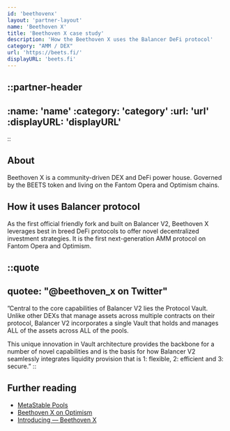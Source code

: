 ```yaml
---
id: 'beethovenx'
layout: 'partner-layout'
name: 'Beethoven X'
title: 'Beethoven X case study'
description: 'How the Beethoven X uses the Balancer DeFi protocol'
category: "AMM / DEX"
url: 'https://beets.fi/'
displayURL: 'beets.fi'
---
```


::partner-header
---
:name: 'name'
:category: 'category'
:url: 'url'
:displayURL: 'displayURL'
---
::

## About

Beethoven X is a community-driven DEX and DeFi power house. Governed by the BEETS token and living on the Fantom Opera and Optimism chains.

## How it uses Balancer protocol

As the first official friendly fork and built on Balancer V2, Beethoven X leverages best in breed DeFi protocols to offer novel decentralized investment strategies. It is the first next-generation AMM protocol on Fantom Opera and Optimism.

::quote
---

quotee: "@beethoven_x on Twitter"
---
”Central to the core capabilities of Balancer V2 lies the Protocol Vault. Unlike other DEXs that manage assets across multiple contracts on their protocol, Balancer V2 incorporates a single Vault that holds and manages ALL of the assets across ALL of the pools.

This unique innovation in Vault architecture provides the backbone for a number of novel capabilities and is the basis for how Balancer V2 seamlessly integrates liquidity provision that is 1: flexible, 2: efficient and 3: secure.”
::

## Further reading

- [MetaStable Pools](https://medium.com/beethoven-x/metastable-pools-a-vibrant-new-tune-a2f1aaef283)
- [Beethoven X on Optimism](https://beethovenxio.medium.com/beethoven-x-on-optimism-powered-by-love-and-balancer-b2e53f162a3a)
- [Introducing — Beethoven X](https://beethovenxio.medium.com/introducing-beethoven-x-30dee92d8d6e)
